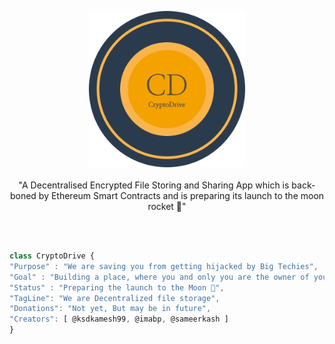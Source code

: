 <p align="center">
<img src="./docs/assets/logo.png" height="250px"  />
  <br/><br/>
"A Decentralised Encrypted File Storing and Sharing App which is back-boned by Ethereum Smart Contracts and is preparing its launch to the moon rocket 🚀"
</p>
<br/><br/>


```js
class CryptoDrive {
"Purpose" : "We are saving you from getting hijacked by Big Techies", 
"Goal" : "Building a place, where you and only you are the owner of your file.",
"Status" : "Preparing the launch to the Moon 🚀",
"TagLine": "We are Decentralized file storage",
"Donations": "Not yet, But may be in future",
"Creators": [ @ksdkamesh99, @imabp, @sameerkash ]
}
```
